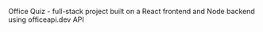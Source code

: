 Office Quiz - full-stack project built on a React frontend and Node backend using officeapi.dev API
